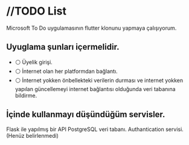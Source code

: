 # //TODO List

Microsoft To Do uygulamasının flutter klonunu yapmaya çalışıyorum.


## Uyuglama şunları içermelidir.

- :white_circle: Üyelik girişi.
- :white_circle: İnternet olan her platformdan bağlantı.
- :white_circle: İnternet yokken önbellekteki verilerin durması ve internet yokken yapılan güncellemeyi internet bağlantısı olduğunda veri tabanına bildirme.


## İçinde kullanmayı düşündüğüm servisler.

Flask ile yapılmış bir API 
PostgreSQL veri tabanı.
Authantication servisi. (Henüz belirlenmedi)

